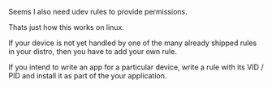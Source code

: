 Seems I also need udev rules to provide permissions.

Thats just how this works on linux.

If your device is not yet handled by one of the many already shipped rules in your distro, then you have to add your own rule.

If you intend to write an app for a particular device, write a rule with its VID / PID and install it as part of the your application.
